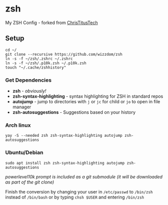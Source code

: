 # zsh

My ZSH Config - forked from [ChrisTitusTech](https://github.com/ChrisTitusTech/zsh)

## Setup

```
cd ~/
git clone --recursive https://github.com/wizzdom/zsh
ln -s -f ~/zsh/.zshrc ~/.zshrc
ln -s -f ~/zsh/.p10k.zsh ~/.p10k.zsh
touch "~/.cache/zshhistory"
```

### Get Dependencies

- **zsh** - _obviously!_
- **zsh-syntax-highlighting** - syntax highlighting for ZSH in standard repos
- **autojump** - jump to directories with `j` or `jc` for child or `jo` to open in file manager
- **zsh-autosuggestions** - Suggestions based on your history

### Arch linux

```
yay -S --needed zsh zsh-syntax-highlighting autojump zsh-autosuggestions
```

### Ubuntu/Debian

```
sudo apt install zsh zsh-syntax-highlighting autojump zsh-autosuggestions
```

_powerlevel10k prompt is included as a git submodule (it will be downloaded as part of the git clone)_

Finish the conversion by changing your user in `/etc/passwd` to `/bin/zsh` instead of `/bin/bash` or by typing `chsh $USER` and entering `/bin/zsh`
